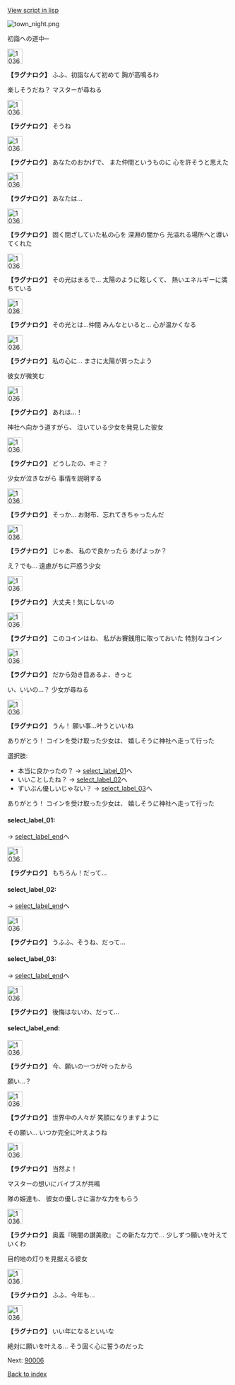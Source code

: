[View script in lisp](../scripts/10362203.txt)

![town_night.png](../images/backgrounds/town_night.png)

初詣への道中─

<img src="../images/units/103621.png" alt="103621.png" height="34"/>

**【ラグナロク】**
ふふ、初詣なんて初めて
胸が高鳴るわ

楽しそうだね？
マスターが尋ねる

<img src="../images/units/103621.png" alt="103621.png" height="34"/>

**【ラグナロク】**
そうね

<img src="../images/units/103621.png" alt="103621.png" height="34"/>

**【ラグナロク】**
あなたのおかげで、
また仲間というものに
心を許そうと思えた

<img src="../images/units/103621.png" alt="103621.png" height="34"/>

**【ラグナロク】**
あなたは…

<img src="../images/units/103621.png" alt="103621.png" height="34"/>

**【ラグナロク】**
固く閉ざしていた私の心を
深淵の闇から
光溢れる場所へと導いてくれた

<img src="../images/units/103621.png" alt="103621.png" height="34"/>

**【ラグナロク】**
その光はまるで…
太陽のように眩しくて、
熱いエネルギーに満ちている

<img src="../images/units/103621.png" alt="103621.png" height="34"/>

**【ラグナロク】**
その光とは…仲間
みんなといると…
心が温かくなる

<img src="../images/units/103621.png" alt="103621.png" height="34"/>

**【ラグナロク】**
私の心に…
まさに太陽が昇ったよう

彼女が微笑む

<img src="../images/units/103621.png" alt="103621.png" height="34"/>

**【ラグナロク】**
あれは…！

神社へ向かう道すがら、
泣いている少女を発見した彼女

<img src="../images/units/103621.png" alt="103621.png" height="34"/>

**【ラグナロク】**
どうしたの、キミ？

少女が泣きながら
事情を説明する

<img src="../images/units/103621.png" alt="103621.png" height="34"/>

**【ラグナロク】**
そっか…
お財布、忘れてきちゃったんだ

<img src="../images/units/103621.png" alt="103621.png" height="34"/>

**【ラグナロク】**
じゃあ、
私ので良かったら
あげよっか？

え？でも…
遠慮がちに戸惑う少女

<img src="../images/units/103621.png" alt="103621.png" height="34"/>

**【ラグナロク】**
大丈夫！気にしないの

<img src="../images/units/103621.png" alt="103621.png" height="34"/>

**【ラグナロク】**
このコインはね、
私がお賽銭用に取っておいた
特別なコイン

<img src="../images/units/103621.png" alt="103621.png" height="34"/>

**【ラグナロク】**
だから効き目あるよ、きっと

い、いいの…？
少女が尋ねる

<img src="../images/units/103621.png" alt="103621.png" height="34"/>

**【ラグナロク】**
うん！
願い事…叶うといいね

ありがとう！
コインを受け取った少女は、
嬉しそうに神社へ走って行った

選択肢:
- 本当に良かったの？ → [select_label_01](#select_label_01)へ
- いいことしたね？ → [select_label_02](#select_label_02)へ
- ずいぶん優しいじゃない？ → [select_label_03](#select_label_03)へ

ありがとう！
コインを受け取った少女は、
嬉しそうに神社へ走って行った

#### select_label_01:
 → [select_label_end](#select_label_end)へ

<img src="../images/units/103621.png" alt="103621.png" height="34"/>

**【ラグナロク】**
もちろん！だって…

#### select_label_02:
 → [select_label_end](#select_label_end)へ

<img src="../images/units/103621.png" alt="103621.png" height="34"/>

**【ラグナロク】**
うふふ、そうね、だって…

#### select_label_03:
 → [select_label_end](#select_label_end)へ

<img src="../images/units/103621.png" alt="103621.png" height="34"/>

**【ラグナロク】**
後悔はないわ、だって…

#### select_label_end:

<img src="../images/units/103621.png" alt="103621.png" height="34"/>

**【ラグナロク】**
今、願いの一つが叶ったから

願い…？

<img src="../images/units/103621.png" alt="103621.png" height="34"/>

**【ラグナロク】**
世界中の人々が
笑顔になりますように

その願い…
いつか完全に叶えようね

<img src="../images/units/103621.png" alt="103621.png" height="34"/>

**【ラグナロク】**
当然よ！

マスターの想いにバイブスが共鳴

隊の姫達も、
彼女の優しさに温かな力をもらう

<img src="../images/units/103621.png" alt="103621.png" height="34"/>

**【ラグナロク】**
奥義『暁闇の讃美歌』
この新たな力で…
少しずつ願いを叶えていくわ

目的地の灯りを見据える彼女

<img src="../images/units/103621.png" alt="103621.png" height="34"/>

**【ラグナロク】**
ふふ、今年も…

<img src="../images/units/103621.png" alt="103621.png" height="34"/>

**【ラグナロク】**
いい年になるといいな

絶対に願いを叶える…
そう固く心に誓うのだった


Next: [90006](90006.md)

[Back to index](index.md)
